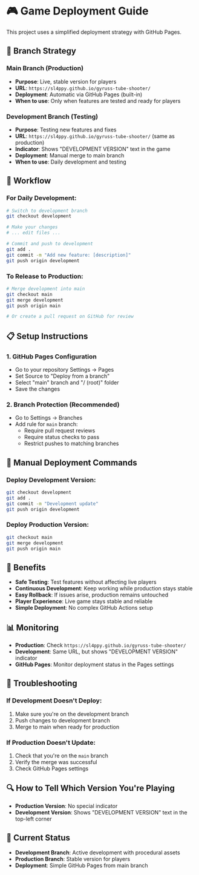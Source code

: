 # 🎮 Game Deployment Guide

This project uses a simplified deployment strategy with GitHub Pages.

## 🌿 Branch Strategy

### **Main Branch (Production)**
- **Purpose**: Live, stable version for players
- **URL**: `https://sl4ppy.github.io/gyruss-tube-shooter/`
- **Deployment**: Automatic via GitHub Pages (built-in)
- **When to use**: Only when features are tested and ready for players

### **Development Branch (Testing)**
- **Purpose**: Testing new features and fixes
- **URL**: `https://sl4ppy.github.io/gyruss-tube-shooter/` (same as production)
- **Indicator**: Shows "DEVELOPMENT VERSION" text in the game
- **Deployment**: Manual merge to main branch
- **When to use**: Daily development and testing

## 🚀 Workflow

### **For Daily Development:**
```bash
# Switch to development branch
git checkout development

# Make your changes
# ... edit files ...

# Commit and push to development
git add .
git commit -m "Add new feature: [description]"
git push origin development
```

### **To Release to Production:**
```bash
# Merge development into main
git checkout main
git merge development
git push origin main

# Or create a pull request on GitHub for review
```

## 📋 Setup Instructions

### **1. GitHub Pages Configuration**
- Go to your repository Settings → Pages
- Set Source to "Deploy from a branch"
- Select "main" branch and "/ (root)" folder
- Save the changes

### **2. Branch Protection (Recommended)**
- Go to Settings → Branches
- Add rule for `main` branch:
  - Require pull request reviews
  - Require status checks to pass
  - Restrict pushes to matching branches

## 🔧 Manual Deployment Commands

### **Deploy Development Version:**
```bash
git checkout development
git add .
git commit -m "Development update"
git push origin development
```

### **Deploy Production Version:**
```bash
git checkout main
git merge development
git push origin main
```

## 🎯 Benefits

- **Safe Testing**: Test features without affecting live players
- **Continuous Development**: Keep working while production stays stable
- **Easy Rollback**: If issues arise, production remains untouched
- **Player Experience**: Live game stays stable and reliable
- **Simple Deployment**: No complex GitHub Actions setup

## 📊 Monitoring

- **Production**: Check `https://sl4ppy.github.io/gyruss-tube-shooter/`
- **Development**: Same URL, but shows "DEVELOPMENT VERSION" indicator
- **GitHub Pages**: Monitor deployment status in the Pages settings

## 🚨 Troubleshooting

### **If Development Doesn't Deploy:**
1. Make sure you're on the development branch
2. Push changes to development branch
3. Merge to main when ready for production

### **If Production Doesn't Update:**
1. Check that you're on the `main` branch
2. Verify the merge was successful
3. Check GitHub Pages settings

## 🔍 How to Tell Which Version You're Playing

- **Production Version**: No special indicator
- **Development Version**: Shows "DEVELOPMENT VERSION" text in the top-left corner

## 📝 Current Status

- **Development Branch**: Active development with procedural assets
- **Production Branch**: Stable version for players
- **Deployment**: Simple GitHub Pages from main branch 